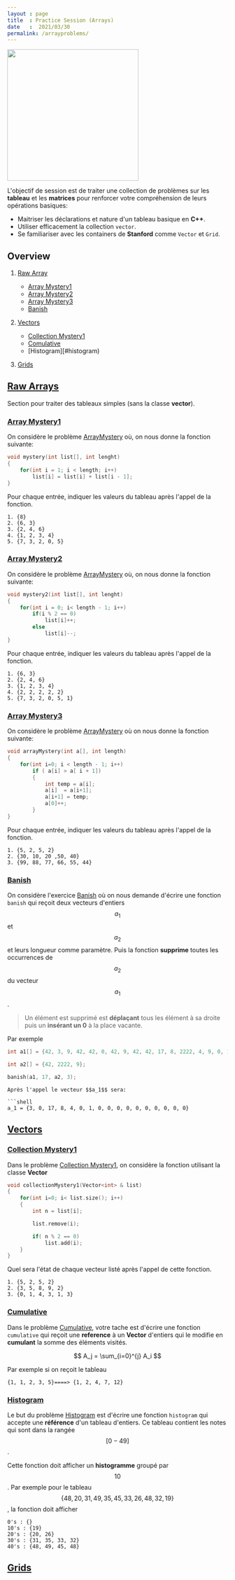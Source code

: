 ```yaml
---
layout : page
title  : Practice Session (Arrays)
date   :  2021/03/30  
permalink: /arrayproblems/
---
```




<div class="figcenter">
<img 
    src="{{ site.url }}{{ site.baseurl }}/assets/vectors/banner.png"
    width="300"
    height="300">
</div>

L'objectif de session est de traiter une collection de problèmes sur les
**tableau** et les **matrices** pour renforcer votre compréhension de leurs
opérations basiques:

- Maitriser les déclarations et nature d'un tableau basique en **C++**.
- Utiliser efficacement la collection `vector`.
- Se familiariser avec les containers de **Stanford** comme `Vector` et `Grid`.


## Overview

1. [Raw Array](#arrays)

    - [Array Mystery1](#arrayMystery1)
    - [Array Mystery2](#arrayMystery2)
    - [Array Mystery3](#arrayMystery3)
    - [Banish](#banish)
    

2. [Vectors](#vectors)
    - [Collection Mystery1](#vectorMystery1)
    - [Comulative](#cumulative)
    - [Histogram][#histogram)

3. [Grids](#grids)




## [Raw Arrays](#arrays)
<a name='arrays'></a>


Section pour traiter des tableaux simples (sans la classe **vector**).


### [Array Mystery1](#arrayMystery1)
<a name='arrayMystery1'></a>

On considère le problème [ArrayMystery](https://www.codestepbystep.com/problem/view/cpp/arrays/arrayMystery) où, on nous donne la fonction suivante:

```cpp
void mystery(int list[], int lenght)
{
    for(int i = 1; i < length; i++)
        list[i] = list[i] + list[i - 1];
}
```


Pour chaque entrée, indiquer les valeurs du tableau après l'appel de la
fonction.


```shell
1. {8}
2. {6, 3}
3. {2, 4, 6}
4. {1, 2, 3, 4}
5. {7, 3, 2, 0, 5}
```


### [Array Mystery2](#arrayMystery2)
<a name='arrayMystery2'></a>

On considère le problème [ArrayMystery](https://www.codestepbystep.com/problem/view/cpp/arrays/arrayMystery2) où, on nous donne la fonction suivante:

```cpp
void mystery2(int list[], int lenght)
{
    for(int i = 0; i< length - 1; i++)
        if(i % 2 == 0)
            list[i]++;
        else
            list[i]--;
}
```


Pour chaque entrée, indiquer les valeurs du tableau après l'appel de la
fonction.


```shell
1. {6, 3}
2. {2, 4, 6}
3. {1, 2, 3, 4}
4. {2, 2, 2, 2, 2}
5. {7, 3, 2, 0, 5, 1}
```



### [Array Mystery3](#arrayMystery3)
<a name='arrayMystery3'></a>

On considère le problème [ArrayMystery](https://www.codestepbystep.com/problem/view/cpp/arrays/arrayMysteryExam2) où on nous donne la fonction suivante:


```cpp
void arrayMystery(int a[], int length)
{
    for(int i=0; i < length - 1; i++)
        if ( a[i] > a[ i + 1])
        {
            int temp = a[i];
            a[i]  = a[i+1];
            a[i+1] = temp;
            a[0]++;
        }
}

```


Pour chaque entrée, indiquer les valeurs du tableau après l'appel de la
fonction.


```shell
1. {5, 2, 5, 2}
2. {30, 10, 20 ,50, 40}
3. {99, 88, 77, 66, 55, 44}
```


### [Banish](#banish)
<a name='banish'></a>

On considère l'exercice [Banish](https://www.codestepbystep.com/problem/view/cpp/arrays/banish) où on nous demande d'écrire une fonction `banish` qui reçoit deux vecteurs d'entiers $$a_1$$ et $$a_2$$ et leurs longueur comme paramètre. Puis la fonction **supprime** toutes les occurrences de $$a_2$$ du vecteur $$a_1$$.

> Un élément est supprimé est **déplaçant** tous les élément à sa droite puis
un **insérant un 0** à la place vacante.


Par exemple

```cpp
int a1[] = {42, 3, 9, 42, 42, 0, 42, 9, 42, 42, 17, 8, 2222, 4, 9, 0, 1};

int a2[] = {42, 2222, 9};

banish(a1, 17, a2, 3);
```

```
Après l'appel le vecteur $$a_1$$ sera:

```shell
a_1 = {3, 0, 17, 8, 4, 0, 1, 0, 0, 0, 0, 0, 0, 0, 0, 0, 0}
```






## [Vectors](#vectors)
<a name='vectors'></a>


### [Collection Mystery1](#vectorMystery1)
<a name='vectorMystery1'></a>

Dans le problème [Collection Mystery1](https://www.codestepbystep.com/problem/view/cpp/collections/vector/collectionMystery1), on considère la fonction utilisant la classe **Vector**

```cpp
void collectionMystery1(Vector<int> & list)
{
    for(int i=0; i< list.size(); i++)
    {
        int n = list[i];

        list.remove(i);

        if( n % 2 == 0)
            list.add(i);
    }
}
```


Quel sera l'état de chaque vecteur listé après l'appel de cette fonction.

```shell
1. {5, 2, 5, 2}
2. {3, 5, 8, 9, 2}
3. {0, 1, 4, 3, 1, 3}
```




### [Cumulative](#cumulative)
<a name='cumulative'></a>

Dans le problème [Cumulative](https://www.codestepbystep.com/problem/view/cpp/collections/vector/cumulative), votre tache est d'écrire une fonction `cumulative` qui reçoit une **reference**  à un **Vector** d'entiers qui le modifie en **cumulant** la somme des éléments visités. 

$$
A_j = \sum_{i=0}^{j} A_i
$$

Par exemple si on reçoit le tableau 

```shell
{1, 1, 2, 3, 5}====> {1, 2, 4, 7, 12}
```


### [Histogram](#histogram)
<a name='histogram'></a>

Le but du problème [Histogram](https://www.codestepbystep.com/problem/view/cpp/collections/vector/histogram) est d'écrire une fonction `histogram` qui accepte une **référence** d'un tableau d'entiers. Ce tableau contient les notes qui sont dans la rangée $$[0-49]$$. 

Cette fonction doit afficher un **histogramme** groupé par $$10$$. Par
exemple pour le tableau $$\{48, 20, 31, 49, 35, 45, 33, 26, 48, 32, 19\}$$, la
fonction doit afficher


```
0's : {}
10's : {19}
20's : {20, 26}
30's : {31, 35, 33, 32}
40's : {48, 49, 45, 48}
```



## [Grids](#grids)
<a name='grids'></a>
